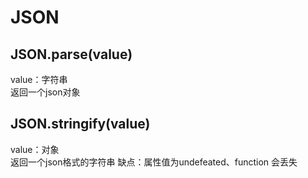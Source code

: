 # JSON

## JSON.parse(value) 
value：字符串  
返回一个json对象

## JSON.stringify(value) 
value：对象  
返回一个json格式的字符串
缺点：属性值为undefeated、function 会丢失  